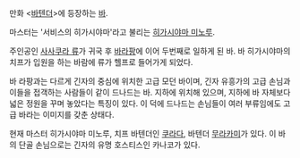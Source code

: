 만화 <[바텐더](%EB%B0%94%ED%85%90%EB%8D%94%28%EB%A7%8C%ED%99%94%29.md)>에 등장하는
[바](%EB%B0%94.md).

마스터는 '서비스의 히가시야마'라고 불리는 [히가시야마 미노루](%ED%9E%88%EA%B0%80%EC%8B%9C%EC%95%BC%EB%A7%88%20%EB%AF%B8%EB%85%B8%EB%A3%A8.md).

주인공인 [사사쿠라 류](%EC%82%AC%EC%82%AC%EC%BF%A0%EB%9D%BC%20%EB%A5%98.md)가 귀국 후 [바라팡](%EB%B0%94%20%EB%9D%BC%ED%8C%A1.md)에 이어 두번째로 일하게 된 바. 바 히가시야마의 치프가 입원을
하는 바람에 류가 헬프로 들어가게 되었다.

바 라팡과는 다르게 긴자의 중심에 위치한 고급 모던 바이며, 긴자 유흥가의 고급 손님과 이들을 접객하는 사람들이 같이 드나드는 바. 지하에
위치해 있으며, 지하에 바 자체보다 넓은 정원을 꾸며 놓았다는 특징이 있다. 이 덕에 드나드는 손님들이 여러 부류임에도 고급 바라는 이미지를
갖춘 상태다.  

현재 마스터 히가시야마 미노루, 치프 바텐더인 [쿠라다](%EC%BF%A0%EB%9D%BC%EB%8B%A4.md), 바텐더
[무라카미](%EB%AC%B4%EB%9D%BC%EC%B9%B4%EB%AF%B8.md)가 있다. 이 바의 단골 손님으로는 긴자의 유명
호스티스인 카나코가 있다.

